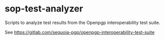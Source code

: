 # sop-test-analyzer

Scripts to analyze test results from the Openpgp interoperability test suite.

See https://gitlab.com/sequoia-pgp/openpgp-interoperability-test-suite